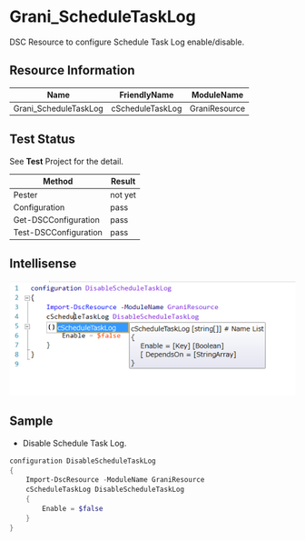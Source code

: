 Grani_ScheduleTaskLog
============

DSC Resource to configure Schedule Task Log enable/disable.

Resource Information
----

Name | FriendlyName | ModuleName 
-----|-----|-----
Grani_ScheduleTaskLog | cScheduleTaskLog | GraniResource

Test Status
----

See **Test** Project for the detail.

Method | Result
----|----
Pester| not yet
Configuration| pass
Get-DSCConfiguration| pass
Test-DSCConfiguration| pass

Intellisense
----

![](cScheduleTaskLog.png)

Sample
----

- Disable Schedule Task Log.

```powershell
configuration DisableScheduleTaskLog
{
    Import-DscResource -ModuleName GraniResource
    cScheduleTaskLog DisableScheduleTaskLog
    {
        Enable = $false
    }
}
```
